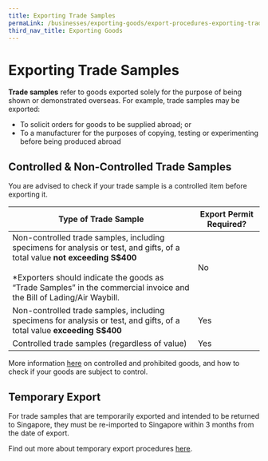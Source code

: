 ```yaml
---
title: Exporting Trade Samples
permaLink: /businesses/exporting-goods/export-procedures-exporting-trade-samples
third_nav_title: Exporting Goods
---
```


# Exporting Trade Samples

**Trade samples**  refer to goods exported solely for the purpose of being shown or demonstrated overseas. For example, trade samples may be exported:

-   To solicit orders for goods to be supplied abroad; or
-   To a manufacturer for the purposes of copying, testing or experimenting before being produced abroad

## Controlled & Non-Controlled Trade Samples

You are advised to check if your trade sample is a controlled item before exporting it.


|Type of Trade Sample| Export Permit Required? |
|--|--|
|Non-controlled trade samples, including specimens for analysis or test, and gifts, of a total value **not exceeding S$400** <br><br> *Exporters should indicate the goods as “Trade Samples” in the commercial invoice and the Bill of Lading/Air Waybill.  |  No |
| Non-controlled trade samples, including specimens for analysis or test, and gifts, of a total value **exceeding S$400** | Yes |
| Controlled trade samples (regardless of value) | Yes |


More information [here](https://singapore-customs-staging.netlify.app/businesses/02b-controlled-and-prohibited-goods-for-export) on controlled and prohibited goods, and how to check if your goods are subject to control.

## Temporary Export

For trade samples that are temporarily exported and intended to be returned to Singapore, they must be re-imported to Singapore within 3 months from the date of export.

Find out more about temporary export procedures [here](https://singapore-customs-staging.netlify.app/businesses/importing-goods/temporary-import-scheme).
